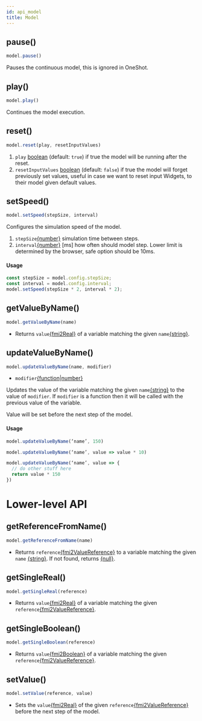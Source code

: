 ```yaml
---
id: api_model
title: Model
---
```


## pause()
```javascript
model.pause()
```
Pauses the continuous model, this is ignored in OneShot.


## play()
```javascript
model.play()
```
Continues the model execution.


## reset()
```javascript
model.reset(play, resetInputValues)
```
1. `play` [boolean][4] (default: `true`)
if true the model will be running after the reset.
2. `resetInputValues` [boolean][4] (default: `false`) if true the model will forget previously set values, useful in case we want to reset input Widgets, to their model given default values.


## setSpeed()
```javascript
model.setSpeed(stepSize, interval)
```
Configures the simulation speed of the model.

1. `stepSize`[{number}][3] simulation time between steps.
2. `interval`[{number}][3] [ms] how often should model step. Lower limit is determined by the browser, safe option should be 10ms.

#### Usage
```javascript
const stepSize = model.config.stepSize;
const interval = model.config.interval;
model.setSpeed(stepSize * 2, interval * 2);
```


## getValueByName()
```javascript
model.getValueByName(name)
```
* Returns `value`[{fmi2Real}][10] of a variable matching the given `name`[{string}][2].


## updateValueByName()
```javascript
model.updateValueByName(name, modifier)
```
* `modifier`[{function][6]|[number}][3]

Updates the value of the variable matching the given `name`[{string}][2] to the value of `modifier`. If `modifier` is a function then it will be called with the previous value of the variable.

Value will be set before the next step of the model.

#### Usage
```javascript
model.updateValueByName(‘name’, 150)
```
```javascript
model.updateValueByName(‘name’, value => value * 10)
```
```javascript
model.updateValueByName(‘name’, value => {
  // do other stuff here
  return value * 150
})
```


# Lower-level API

## getReferenceFromName()
```javascript
model.getReferenceFromName(name)
```
* Returns `reference`[{fmi2ValueReference}][10] to a variable matching the given  `name` [{string}][2]. If not found, returns [{null}][0].


## getSingleReal()
```javascript
model.getSingleReal(reference)
```
* Returns `value`[{fmi2Real}][10] of a variable matching the given `reference`[{fmi2ValueReference}][10].


## getSingleBoolean()
```javascript
model.getSingleBoolean(reference)
```
* Returns `value`[{fmi2Boolean}][10] of a variable matching the given `reference`[{fmi2ValueReference}][10].

## setValue()
```javascript
model.setValue(reference, value)
```
* Sets the `value`[{fmi2Real}][10] of the given `reference`[{fmi2ValueReference}][10] before the next step of the model.


[0]: https://developer.mozilla.org/en-US/docs/Web/JavaScript/Reference/Global_Objects/null

[1]: https://developer.mozilla.org/docs/Web/JavaScript/Reference/Global_Objects/Object

[2]: https://developer.mozilla.org/docs/Web/JavaScript/Reference/Global_Objects/String

[3]: https://developer.mozilla.org/docs/Web/JavaScript/Reference/Global_Objects/Number

[4]: https://developer.mozilla.org/docs/Web/JavaScript/Reference/Global_Objects/Boolean

[5]: https://developer.mozilla.org/docs/Web/JavaScript/Reference/Global_Objects/Array

[6]: https://developer.mozilla.org/en-US/docs/Web/JavaScript/Reference/Statements/function



[10]: docs/variabletypes
